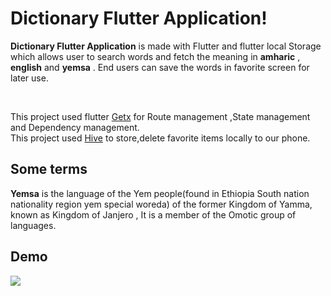 <h1><b>Dictionary Flutter Application!</b></h1>
<p>
<b>Dictionary Flutter Application</b> is made with Flutter and flutter local Storage which allows user to search words and fetch the meaning in <b>amharic</b> , <b>english</b> and <b>yemsa</b> . End users  can save the words in favorite screen for later use.</p><br/>
<p>
This project used flutter <a href="https://pub.dev/packages/get">Getx</a>  for Route management ,State management and Dependency management.
</br>
This project used <a href="https://docs.hivedb.dev/#/">Hive</a>  to store,delete favorite items locally to our phone.

</br>
</p>
<h2>Some terms</h2>
<p>

<b>Yemsa</b> is the language of the Yem people(found in Ethiopia South nation nationality region yem special woreda) of the former Kingdom of Yamma, known as Kingdom of Janjero , It is a member of the Omotic group of languages.
</p>
<h2>Demo</h2>
<p>
<img src="https://github.com/YeshiwasT/Simple-Dictionary-app-using-flutter/blob/master/dictionary_github.gif" >
</p>
<!---

YeshiwasT/YeshiwasT is a ✨ special ✨ repository because its `README.md` (this file) appears on your GitHub profile.
You can click the Preview link to take a look at your changes.
--->
